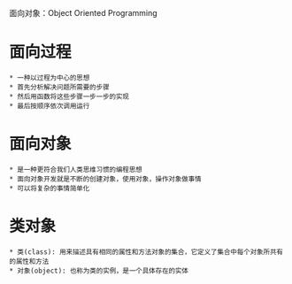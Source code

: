 面向对象：Object Oriented Programming 
# 面向过程
    * 一种以过程为中心的思想
    * 首先分析解决问题所需要的步骤
    * 然后用函数将这些步骤一步一步的实现
    * 最后按顺序依次调用运行
# 面向对象
    * 是一种更符合我们人类思维习惯的编程思想
    * 面向对象开发就是不断的创建对象，使用对象，操作对象做事情
    * 可以将复杂的事情简单化
# 类对象
    * 类(class): 用来描述具有相同的属性和方法对象的集合，它定义了集合中每个对象所共有的属性和方法
    * 对象(object): 也称为类的实例，是一个具体存在的实体
